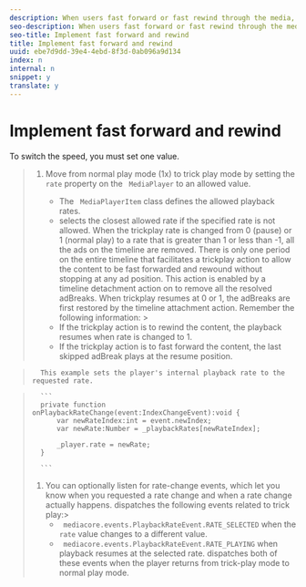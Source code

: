 ```yaml
---
description: When users fast forward or fast rewind through the media, they are in the trick play mode. To enter trick play mode, you need to set the MediaPlayer playback rate to a value other than 1.
seo-description: When users fast forward or fast rewind through the media, they are in the trick play mode. To enter trick play mode, you need to set the MediaPlayer playback rate to a value other than 1.
seo-title: Implement fast forward and rewind
title: Implement fast forward and rewind
uuid: ebe7d9dd-39e4-4ebd-8f3d-0ab096a9d134
index: n
internal: n
snippet: y
translate: y
---
```


# Implement fast forward and rewind

To switch the speed, you must set one value.

>1. Move from normal play mode (1x) to trick play mode by setting the ` rate` property on the ` MediaPlayer` to an allowed value.
>    
>    * The ` MediaPlayerItem` class defines the allowed playback rates.
>    * <!-- PH element: phrases/primetime-sdk-name --> selects the closest allowed rate if the specified rate is not allowed.
>       When the trickplay rate is changed from 0 (pause) or 1 (normal play) to a rate that is greater than 1 or less than -1, all the ads on the timeline are removed. There is only one period on the entire timeline that facilitates a trickplay action to allow the content to be fast forwarded and rewound without stopping at any ad position. This action is enabled by a timeline detachment action on  <!-- PH element: phrases/primetime-sdk-name --> to remove all the resolved adBreaks. When trickplay resumes at 0 or 1, the adBreaks are first restored by the timeline attachment action.
>       Remember the following information: >    
>    * If the trickplay action is to rewind the content, the playback resumes when rate is changed to 1.
>    * If the trickplay action is to fast forward the content, the last skipped adBreak plays at the resume position.

>    

>       This example sets the player's internal playback rate to the requested rate.

>    
>       ```
>       private function onPlaybackRateChange(event:IndexChangeEvent):void { 
>           var newRateIndex:int = event.newIndex; 
>           var newRate:Number = _playbackRates[newRateIndex]; 
>        
>           _player.rate = newRate; 
>       } 
>       
>       ```
>1. You can optionally listen for rate-change events, which let you know when you requested a rate change and when a rate change actually happens.
>       <!-- PH element: phrases/primetime-sdk-name --> dispatches the following events related to trick play:>    
>    * ` mediacore.events.PlaybackRateEvent.RATE_SELECTED` when the ` rate` value changes to a different value.
>    * ` mediacore.events.PlaybackRateEvent.RATE_PLAYING` when playback resumes at the selected rate.
>       <!-- PH element: phrases/primetime-sdk-name --> dispatches both of these events when the player returns from trick-play mode to normal play mode.
>    
